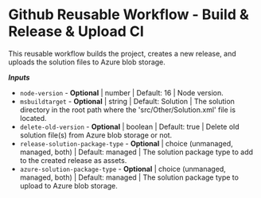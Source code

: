<!-- # Build & Release & Upload CI (Reusable Workflow) -->
# Github Reusable Workflow - Build & Release & Upload CI

This reusable workflow builds the project, creates a new release, and uploads the solution files to Azure blob storage.

***Inputs***
- ```node-version``` - **Optional** | number | Default: 16 | Node version.
- ```msbuildtarget``` - **Optional** | string | Default: Solution | The solution directory in the root path where the 'src/Other/Solution.xml' file is located.
- ```delete-old-version``` - **Optional** | boolean | Default: true | Delete old solution file(s) from Azure blob storage or not.
- ```release-solution-package-type``` - **Optional** | choice (unmanaged, managed, both) | Default: managed | The solution package type to add to the created release as assets.
- ```azure-solution-package-type``` - **Optional** | choice (unmanaged, managed, both) | Default: managed | The solution package type to upload to Azure blob storage.
